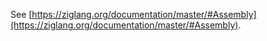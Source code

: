 See [https://ziglang.org/documentation/master/#Assembly](https://ziglang.org/documentation/master/#Assembly).